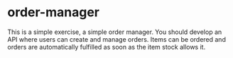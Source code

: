 # order-manager
This is a simple exercise, a simple order manager. You should develop an API where users can create and manage orders. Items can be ordered and orders are automatically fulfilled as soon as the item stock allows it.
